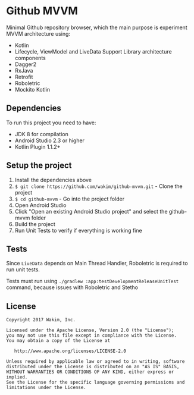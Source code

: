 # Github MVVM

Minimal Github repository browser, which the main purpose is experiment MVVM architecture using:

 - Kotlin
 - Lifecycle, ViewModel and LiveData Support Library architecture components
 - Dagger2
 - RxJava
 - Retrofit
 - Roboletric
 - Mockito Kotlin

## Dependencies

To run this project you need to have:

 - JDK 8 for compilation
 - Android Studio 2.3 or higher
 - Kotlin Plugin 1.1.2+

## Setup the project

1. Install the dependencies above
2. `$ git clone https://github.com/wakim/github-mvvm.git` - Clone the project
3. `$ cd github-mvvm` - Go into the project folder
4. Open Android Studio
5. Click "Open an existing Android Studio project" and select the github-mvvm folder
6. Build the project
7. Run Unit Tests to verify if everything is working fine

## Tests

Since `LiveData` depends on Main Thread Handler, Roboletric is required to run unit tests.

Tests must run using `./gradlew :app:testDevelopmentReleaseUnitTest` command, because issues with Roboletric and Stetho

License
--------

    Copyright 2017 Wakim, Inc.

    Licensed under the Apache License, Version 2.0 (the "License");
    you may not use this file except in compliance with the License.
    You may obtain a copy of the License at

       http://www.apache.org/licenses/LICENSE-2.0

    Unless required by applicable law or agreed to in writing, software
    distributed under the License is distributed on an "AS IS" BASIS,
    WITHOUT WARRANTIES OR CONDITIONS OF ANY KIND, either express or implied.
    See the License for the specific language governing permissions and
    limitations under the License.